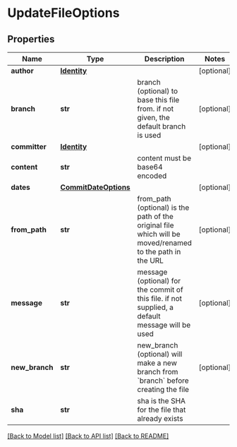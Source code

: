 # UpdateFileOptions

## Properties
Name | Type | Description | Notes
------------ | ------------- | ------------- | -------------
**author** | [**Identity**](Identity.md) |  | [optional]
**branch** | **str** | branch (optional) to base this file from. if not given, the default branch is used | [optional]
**committer** | [**Identity**](Identity.md) |  | [optional]
**content** | **str** | content must be base64 encoded |
**dates** | [**CommitDateOptions**](CommitDateOptions.md) |  | [optional]
**from_path** | **str** | from_path (optional) is the path of the original file which will be moved/renamed to the path in the URL | [optional]
**message** | **str** | message (optional) for the commit of this file. if not supplied, a default message will be used | [optional]
**new_branch** | **str** | new_branch (optional) will make a new branch from &#x60;branch&#x60; before creating the file | [optional]
**sha** | **str** | sha is the SHA for the file that already exists |

[[Back to Model list]](../README.md#documentation-for-models) [[Back to API list]](../README.md#documentation-for-api-endpoints) [[Back to README]](../README.md)


